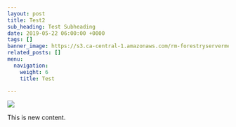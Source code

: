 ```yaml
---
layout: post
title: Test2
sub_heading: Test Subheading
date: 2019-05-22 06:00:00 +0000
tags: []
banner_image: https://s3.ca-central-1.amazonaws.com/rm-forestryservermedia/media/WhyWeDoit.jpg
related_posts: []
menu:
  navigation:
    weight: 6
    title: Test

---
```

![](https://s3.ca-central-1.amazonaws.com/rm-forestryservermedia/media/ESTI.png)

This is new content.